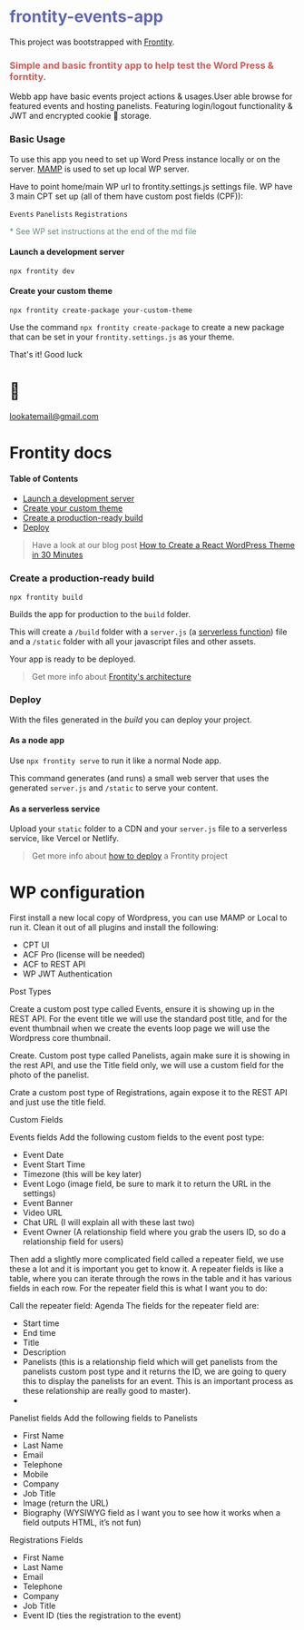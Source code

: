 # <span style="color:#6166B3">frontity-events-app</spam>

This project was bootstrapped with [Frontity](https://frontity.org/).

### <span style="color:#C85C5C">Simple and basic frontity app to help test the Word Press & forntity.</span>

Webb app have basic events project actions & usages.User able browse for featured events and hosting panelists.
Featuring login/logout functionality & JWT and encrypted cookie 🍪 storage.

### Basic Usage

To use this app you need to set up Word Press instance locally or on the server. [MAMP](https://www.mamp.info/) is used to set up local WP server.

Have to point home/main WP url to frontity.settings.js settings file. 
WP have 3 main CPT set up (all of them have custom post fields (CPF)): 
    
  `Events` `Panelists` `Registrations`

<span style="color:#678983">* See WP set instructions at the end of the md file </span>

#### Launch a development server

```
npx frontity dev
```

#### Create your custom theme

```
npx frontity create-package your-custom-theme
```

Use the command `npx frontity create-package` to create a new package that can be set in your `frontity.settings.js` as your theme.

That's it! Good luck

# 👹

lookatemail@gmail.com


# Frontity docs

#### Table of Contents

- [Launch a development server](#launch-a-development-server)
- [Create your custom theme](#create-your-custom-theme)
- [Create a production-ready build](#create-a-production-ready-build)
- [Deploy](#deploy)



> Have a look at our blog post [How to Create a React WordPress Theme in 30 Minutes](https://frontity.org/blog/how-to-create-a-react-theme-in-30-minutes/)

### Create a production-ready build

```
npx frontity build
```

Builds the app for production to the `build` folder.

This will create a `/build` folder with a `server.js` (a [serverless function](https://vercel.com/docs/v2/serverless-functions/introduction)) file and a `/static` folder with all your javascript files and other assets.

Your app is ready to be deployed.

> Get more info about [Frontity's architecture](https://docs.frontity.org/architecture)

### Deploy

With the files generated in the _build_ you can deploy your project.

#### As a node app

Use `npx frontity serve` to run it like a normal Node app.

This command generates (and runs) a small web server that uses the generated `server.js` and `/static` to serve your content.

#### As a serverless service

Upload your `static` folder to a CDN and your `server.js` file to a serverless service, like Vercel or Netlify.

> Get more info about [how to deploy](https://docs.frontity.org/deployment) a Frontity project

# WP configuration

First install a new local copy of Wordpress, you can use MAMP or Local to run it.
Clean it out of all plugins and install the following: 
- CPT UI
- ACF Pro (license will be needed)
- ACF to REST API
- WP JWT Authentication 

Post Types

Create a custom post type called Events, ensure it is showing up in the REST API. For the event title we will use the standard post title, and for the event thumbnail when we create the events loop page we will use the Wordpress core thumbnail. 

Create. Custom post type called Panelists, again make sure it is showing in the rest API, and use the Title field only, we will use a custom field for the photo of the panelist. 

Crate a custom post type of Registrations, again expose it to the REST API and just use the title field. 


Custom Fields

Events fields
Add the following custom fields to the event post type: 
- Event Date
- Event Start Time
- Timezone (this will be key later)
- Event Logo (image field, be sure to mark it to return the URL in the settings)
- Event Banner
- Video URL
- Chat URL (I will explain all with these last two)
- Event Owner (A relationship field where you grab the users ID, so do a relationship field for users)

Then add a slightly more complicated field called a repeater field, we use these a lot and it is important you get to know it. A repeater fields is like a table, where you can iterate through the rows in the table and it has various fields in each row. For the repeater field this is what I want you to do: 

Call the repeater field: Agenda
The fields for the repeater field are: 
- Start time
- End time
- Title
- Description
- Panelists (this is a relationship field which will get panelists from the panelists custom post type and it returns the ID, we are going to query this to display the panelists for an event. This is an important process as these relationship are really good to master).
- 

Panelist fields
Add the following fields to Panelists

- First Name
- Last Name
- Email
- Telephone
- Mobile
- Company 
- Job Title
- Image (return the URL)
- Biography (WYSIWYG field as I want you to see how it works when a field outputs HTML, it’s not fun)

Registrations Fields
- First Name
- Last Name
- Email
- Telephone
- Company 
- Job Title
- Event ID (ties the registration to the event)